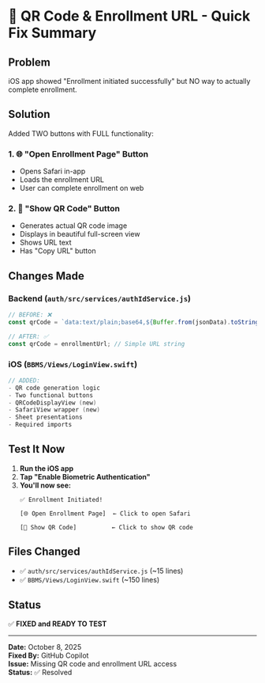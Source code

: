 # 🚀 QR Code & Enrollment URL - Quick Fix Summary

## Problem
iOS app showed "Enrollment initiated successfully" but NO way to actually complete enrollment.

## Solution
Added TWO buttons with FULL functionality:

### 1. 🌐 "Open Enrollment Page" Button
- Opens Safari in-app
- Loads the enrollment URL
- User can complete enrollment on web

### 2. 📱 "Show QR Code" Button
- Generates actual QR code image
- Displays in beautiful full-screen view
- Shows URL text
- Has "Copy URL" button

## Changes Made

### Backend (`auth/src/services/authIdService.js`)
```javascript
// BEFORE: ❌
const qrCode = `data:text/plain;base64,${Buffer.from(jsonData).toString('base64')}`;

// AFTER: ✅
const qrCode = enrollmentUrl; // Simple URL string
```

### iOS (`BBMS/Views/LoginView.swift`)
```swift
// ADDED:
- QR code generation logic
- Two functional buttons
- QRCodeDisplayView (new)
- SafariView wrapper (new)
- Sheet presentations
- Required imports
```

## Test It Now

1. **Run the iOS app**
2. **Tap "Enable Biometric Authentication"**
3. **You'll now see:**
   ```
   ✅ Enrollment Initiated!
   
   [🌐 Open Enrollment Page]  ← Click to open Safari
   
   [📱 Show QR Code]          ← Click to show QR code
   ```

## Files Changed
- ✅ `auth/src/services/authIdService.js` (~15 lines)
- ✅ `BBMS/Views/LoginView.swift` (~150 lines)

## Status
✅ **FIXED and READY TO TEST**

---
**Date:** October 8, 2025  
**Fixed By:** GitHub Copilot  
**Issue:** Missing QR code and enrollment URL access  
**Status:** ✅ Resolved

